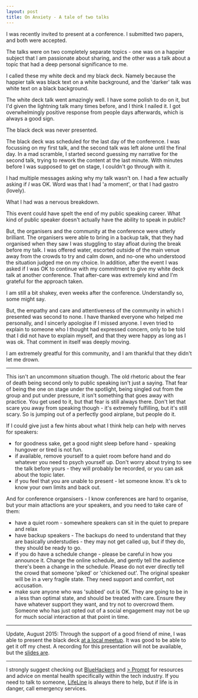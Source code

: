 ```yaml
---
layout: post
title: On Anxiety - A tale of two talks
---
```


I was recently invited to present at a conference. I submitted two papers, and both were accepted. 

The talks were on two completely separate topics - one was on a happier subject that I am passionate about sharing, and the other was a talk about a topic that had a deep personal significance to me.

I called these my white deck and my black deck. Namely because the happier talk was black text on a white background, and the 'darker' talk was white text on a black background. 

The white deck talk went amazingly well. I have some polish to do on it, but I'd given the lightning talk many times before, and I think I nailed it. I got overwhelmingly positive response from people days afterwards, which is always a good sign.

The black deck was never presented. 

The black deck was scheduled for the last day of the conference. I was focussing on my first talk, and the second talk was left alone until the final day. In a mad scramble, I started second guessing my narrative for the second talk, trying to rework the content at the last minute. With minutes before I was supposed to get on stage, I couldn't go through with it.

I had multiple messages asking why my talk wasn't on. I had a few actually asking if *I* was OK. Word was that I had 'a moment', or that I had gastro (lovely). 

What I had was a nervous breakdown. 

This event could have spelt the end of my public speaking career. What kind of public speaker doesn't actually have the ability to speak in public?

But, the organisers and the community at the conference were utterly brilliant. The organisers were able to bring in a backup talk, that they had organised when they saw I was stuggling to stay afloat during the break before my talk.  I was offered water, escorted outside of the main venue away from the crowds to try and calm down, and no-one who understood the situation judged me on my choice. In addition, after the event I was asked if I was OK to continue with my commitment to give my white deck talk at another conference. That after-care was extremely kind and I'm grateful for the approach taken. 

I am still a bit shakey, even weeks after the conference. Understandly so, some might say. 

But, the empathy and care and attentiveness of the community in which I presented was second to none. I have thanked everyone who helped me personally, and I sincerly apologise if I missed anyone. I even tried to explain to someone who I thought had expressed concern, only to be told that I did not have to explain myself, and that they were happy as long as I was ok. That comment in itself was deeply moving. 

I am extremely greatful for this community, and I am thankful that they didn't let me drown. 

-----


This isn't an uncommonn situation though. The old rhetoric about the fear of death being second only to public speaking isn't just a saying. That fear of being the one on stage under the spotlight, being singled out from the group and put under pressure, it isn't something that goes away with practice. You get used to it, but that fear is still always there. Don't let that scare you away from speaking though - it's extremely fulfilling, but it's still scary. So is jumping out of a perfectly good airplane, but people do it. 

If I could give just a few hints about what I think help can help with nerves for speakers: 

* for goodness sake, get a good night sleep before hand - speaking hungover or tired is not fun.
* if available, remove yourself to a quiet room before hand and do whatever you need to psych yourself up. Don't worry about trying to see the talk before yours - they will probably be recorded, or you can ask about the topic later. 
* if you feel that you are unable to present - let someone know. It's ok to know your own limits and back out. 


And for conference organsisers - I know conferences are hard to organise, but your main attactions are your speakers, and you need to take care of them:

* have a quiet room - somewhere speakers can sit in the quiet to prepare and relax
* have backup speakers - The backups do need to understand that they are basically understudies - they may not get called up, but if they do, they should be ready to go.
* if you do have a schedule change - please be careful in how you announce it. Change the online schedule, and gently tell the audience there's been a change in the schedule. Please do not ever directly tell the crowd that someone 'piked' or 'chickened out'. The original speaker will be in a very fragile state. They need support and comfort, not accusation. 
* make sure anyone who was 'subbed' out is OK. They are going to be in a less than optimal state, and should be treated with care. Ensure they have whatever support they want, and try not to overcrowd them. Someone who has just opted out of a social engagement may not be up for much social interaction at that point in time.


----

Update, August 2015: Through the support of a good friend of mine, I was able to present the black deck [at a local meetup](http://www.meetup.com/SydPHP/events/223175230/). It was good to be able to get it off my chest. A recording for this presentation will not be available, but the [slides are](http://glasnt.com/talks/2015_08_SydPHP/).

----

I strongly suggest checking out [BlueHackers](http://bluehackers.org/) and [> Prompt](http://mhprompt.org/) for resources and advice on mental health specifically within the tech industry. If you need to talk to someone, [LifeLine](https://www.lifeline.org.au/) is always there to help, but if life is in danger, call emergency services.


